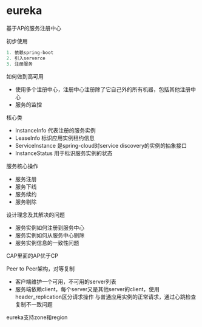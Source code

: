 # eureka

基于AP的服务注册中心

初步使用

```javascript
1. 依赖spring-boot
2. 引入serverce
3. 注册服务
```

如何做到高可用
* 使用多个注册中心，注册中心注册除了它自己外的所有机器，包括其他注册中心
* 服务的监控




核心类
* InstanceInfo 代表注册的服务实例
* LeaseInfo 标识应用实例租约信息
* ServiceInstance 是spring-cloud对service discovery的实例的抽象接口
* InstanceStatus 用于标识服务实例的状态

服务核心操作
* 服务注册
* 服务下线
* 服务续约
* 服务剔除


设计理念及其解决的问题
* 服务实例如何注册到服务中心
* 服务实例如何从服务中心剔除
* 服务实例信息的一致性问题


CAP里面的AP优于CP

Peer to Peer架构，对等复制
* 客户端维护一个可用，不可用的server列表
* 服务端依赖client，每个server又是其他server的client，使用header_replication区分请求操作
与普通应用实例的正常请求，通过心跳检查复制不一致问题

eureka支持zone和region
































